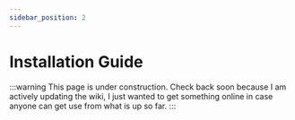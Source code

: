 ```yaml
---
sidebar_position: 2
---
```


# Installation Guide

:::warning
This page is under construction. Check back soon because I am actively updating the wiki, I just wanted to get something online in case anyone can get use from what is up so far.
:::
